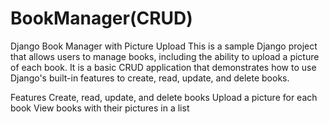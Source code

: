 # BookManager(CRUD)
Django Book Manager with Picture Upload
This is a sample Django project that allows users to manage books, including the ability to upload a picture of each book. It is a basic CRUD application that demonstrates how to use Django's built-in features to create, read, update, and delete books.

Features
Create, read, update, and delete books
Upload a picture for each book
View books with their pictures in a list
